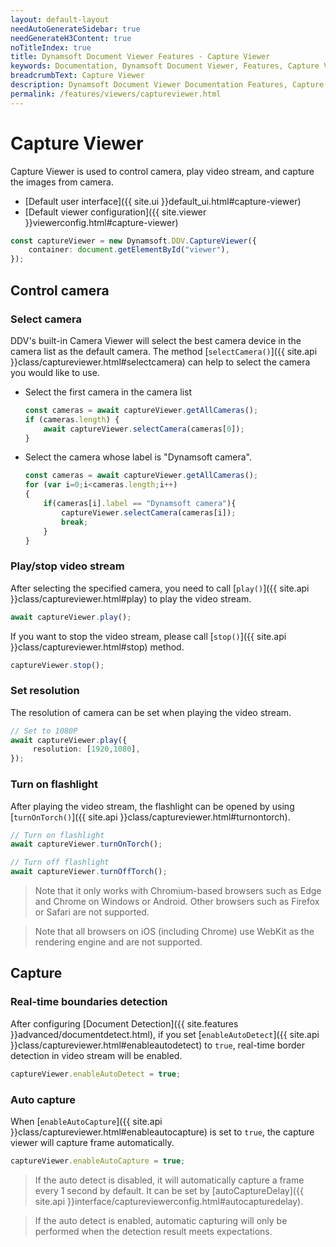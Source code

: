 ```yaml
---
layout: default-layout
needAutoGenerateSidebar: true
needGenerateH3Content: true
noTitleIndex: true
title: Dynamsoft Document Viewer Features - Capture Viewer
keywords: Documentation, Dynamsoft Document Viewer, Features, Capture Viewer
breadcrumbText: Capture Viewer
description: Dynamsoft Document Viewer Documentation Features, Capture Viewer
permalink: /features/viewers/captureviewer.html
---
```


# Capture Viewer

Capture Viewer is used to control camera, play video stream, and capture the images from camera.

- [Default user interface]({{ site.ui }}default_ui.html#capture-viewer)
- [Default viewer configuration]({{ site.viewer }}viewerconfig.html#capture-viewer)

```typescript
const captureViewer = new Dynamsoft.DDV.CaptureViewer({
    container: document.getElementById("viewer"),
});

```

## Control camera

### Select camera

DDV's built-in Camera Viewer will select the best camera device in the camera list as the default camera. The method [`selectCamera()`]({{ site.api }}class/captureviewer.html#selectcamera) can help to select the camera you would like to use.

- Select the first camera in the camera list
    ```typescript
    const cameras = await captureViewer.getAllCameras();
    if (cameras.length) {
        await captureViewer.selectCamera(cameras[0]);
    }
    ```

- Select the camera whose label is "Dynamsoft camera".

    ```typescript
    const cameras = await captureViewer.getAllCameras();
    for (var i=0;i<cameras.length;i++)
    { 
        if(cameras[i].label == "Dynamsoft camera"){
            captureViewer.selectCamera(cameras[i]);
            break;
        }
    }
    ```

### Play/stop video stream

After selecting the specified camera, you need to call [`play()`]({{ site.api }}class/captureviewer.html#play) to play the video stream.

```typescript
await captureViewer.play();
```

If you want to stop the video stream, please call [`stop()`]({{ site.api }}class/captureviewer.html#stop) method.

```typescript
captureViewer.stop();
```

### Set resolution

The resolution of camera can be set when playing the video stream.

```typescript
// Set to 1080P
await captureViewer.play({
	 resolution: [1920,1080], 
});
```

### Turn on flashlight

After playing the video stream, the flashlight can be opened by using [`turnOnTorch()`]({{ site.api }}class/captureviewer.html#turnontorch).

```typescript
// Turn on flashlight
await captureViewer.turnOnTorch();

// Turn off flashlight
await captureViewer.turnOffTorch();
```

> Note that it only works with Chromium-based browsers such as Edge and Chrome on Windows or Android. Other browsers such as Firefox or Safari are not supported. 

> Note that all browsers on iOS (including Chrome) use WebKit as the rendering engine and are not supported.

## Capture

### Real-time boundaries detection

After configuring [Document Detection]({{ site.features }}advanced/documentdetect.html), if you set [`enableAutoDetect`]({{ site.api }}class/captureviewer.html#enableautodetect) to `true`, real-time border detection in video stream will be enabled.

```typescript
captureViewer.enableAutoDetect = true;
```

### Auto capture

When [`enableAutoCapture`]({{ site.api }}class/captureviewer.html#enableautocapture) is set to `true`, the capture viewer will capture frame automatically.

```typescript
captureViewer.enableAutoCapture = true;
```

> If the auto detect is disabled, it will automatically capture a frame every 1 second by default. It can be set by [autoCaptureDelay]({{ site.api }}interface/captureviewerconfig.html#autocapturedelay).

> If the auto detect is enabled, automatic capturing will only be performed when the detection result meets expectations. 


